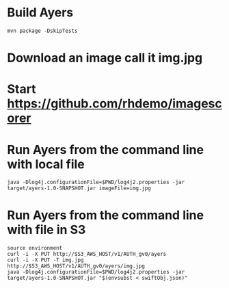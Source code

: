# Build Ayers

```mvn package -DskipTests```


# Download an image call it img.jpg


# Start https://github.com/rhdemo/imagescorer


# Run Ayers from the command line with local file

```java -Dlog4j.configurationFile=$PWD/log4j2.properties -jar target/ayers-1.0-SNAPSHOT.jar imageFile=img.jpg```


# Run Ayers from the command line with file in S3

```
source environment
curl -i -X PUT http://$S3_AWS_HOST/v1/AUTH_gv0/ayers
curl -i -X PUT -T img.jpg http://$S3_AWS_HOST/v1/AUTH_gv0/ayers/img.jpg
java -Dlog4j.configurationFile=$PWD/log4j2.properties -jar target/ayers-1.0-SNAPSHOT.jar "$(envsubst < swiftObj.json)"

```
